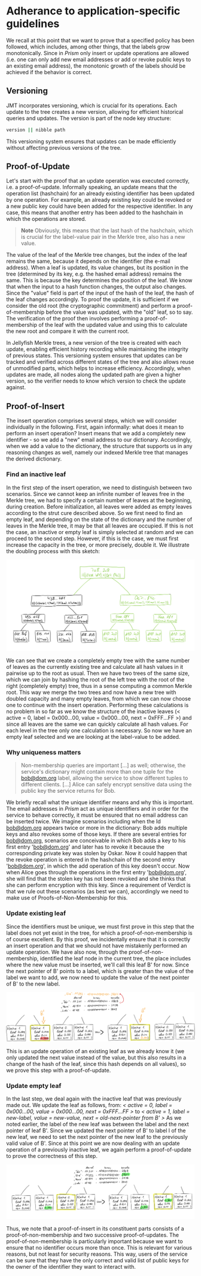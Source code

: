 # Adherance to application-specific guidelines

We recall at this point that we want to prove that a specified policy has been followed, which includes, among other things, that the labels grow monotonically. Since in *Prism* only insert or update operations are allowed (i.e. one can only add new email addresses or add or revoke public keys to an existing email address), the monotonic growth of the labels should be achieved if the behavior is correct.

## Versioning

JMT incorporates versioning, which is crucial for its operations. Each update to the tree creates a new version, allowing for efficient historical queries and updates. The version is part of the node key structure:

```bash
version || nibble path
```

This versioning system ensures that updates can be made efficiently without affecting previous versions of the tree.

## Proof-of-Update

Let's start with the proof that an update operation was executed correctly, i.e. a proof-of-update. Informally speaking, an update means that the operation list (hashchain) for an already existing identifier has been updated by one operation. For example, an already existing key could be revoked or a new public key could have been added for the respective identifier. In any case, this means that another entry has been added to the hashchain in which the operations are stored.

> **Note**
> Obviously, this means that the last hash of the hashchain, which is crucial for the label-value pair in the Merkle tree, also has a new value.

The value of the leaf of the Merkle tree changes, but the index of the leaf remains the same, because it depends on the identifier (the e-mail address). When a leaf is updated, its value changes, but its position in the tree (determined by its key, e.g. the hashed email address) remains the same. This is because the key determines the position of the leaf. We know that when the input to a hash function changes, the output also changes. Since the "value" field is part of the input of the hash of the leaf, the hash of the leaf changes accordingly.
To proof the update, it is sufficient if we consider the old root (the cryptographic commitment) and perform a proof-of-membership before the value was updated, with the "old" leaf, so to say. The verification of the proof then involves performing a proof-of-membership of the leaf with the updated value and using this to calculate the new root and compare it with the current root.

In Jellyfish Merkle trees, a new version of the tree is created with each update, enabling efficient history recording while maintaining the integrity of previous states. This versioning system ensures that updates can be tracked and verified across different states of the tree and also allows reuse of unmodified parts, which helps to increase efficiency. Accordingly, when updates are made, all nodes along the updated path are given a higher version, so the verifier needs to know which version to check the update against.

## Proof-of-Insert

The insert operation comprises several steps, which we will consider individually in the following. First, again informally: what does it mean to perform an insert operation? Insert means that we add a completely new identifier - so we add a "new" email address to our dictionary. Accordingly, when we add a value to the dictionary, the structure that supports us in any reasoning changes as well, namely our indexed Merkle tree that manages the derived dictionary.

### Find an inactive leaf

In the first step of the insert operation, we need to distinguish between two scenarios. Since we cannot keep an infinite number of leaves free in the Merkle tree, we had to specify a certain number of leaves at the beginning, during creation. Before initialization, all leaves were added as empty leaves according to the strut cure described above. So we first need to find an empty leaf, and depending on the state of the dictionary and the number of leaves in the Merkle tree, it may be that all leaves are occupied. If this is not the case, an inactive or empty leaf is simply selected at random and we can proceed to the second step. However, if this is the case, we must first increase the capacity in the tree, or more precisely, double it. We illustrate the doubling process with this sketch:

![Doubled Tree](./img/doubled-tree.jpeg)

We can see that we create a completely empty tree with the same number of leaves as the currently existing tree and calculate all hash values in it pairwise up to the root as usual. Then we have two trees of the same size, which we can join by hashing the root of the left tree with the root of the right (completely empty) tree, thus in a sense computing a common Merkle root. This way we merge the two trees and now have a new tree with doubled capacity and many empty leaves, from which we can now choose one to continue with the insert operation. Performing these calculations is no problem in so far as we know the structure of the inactive leaves (< active = 0, label = 0x000...00, value = 0x000...00, next = 0xFFF...FF >) and since all leaves are the same we can quickly calculate all hash values. For each level in the tree only one calculation is necessary. So now we have an empty leaf selected and we are looking at the label-value to be added.

### Why uniqueness matters

> Non-membership queries are important [...] as well; otherwise, the service's dictionary might contain more than one tuple for the <bob@dom.org> label, allowing the service to show different tuples to different clients. [...] Alice can safely encrypt sensitive data using the public key the service returns for Bob.

We briefly recall what the unique identifier means and why this is important. The email addresses in *Prism* act as unique identifiers and in order for the service to behave correctly, it must be ensured that no email address can be inserted twice. We imagine scenarios including when the Id <bob@dom.org> appears twice or more in the dictionary:
Bob adds multiple keys and also revokes some of those keys. If there are several entries for <bob@dom.org>, scenarios are conceivable in which Bob adds a key to his first entry '<bob@dom.org>' and later has to revoke it because the corresponding private key was stolen by Oskar. Now it could happen that the revoke operation is entered in the hashchain of the second entry '<bob@dom.org>', in which the add operation of this key doesn't occur. Now when Alice goes through the operations in the first entry '<bob@dom.org>', she will find that the stolen key has not been revoked and she thinks that she can perform encryption with this key. Since a requirement of Verdict is that we rule out these scenarios (as best we can), accordingly we need to make use of Proofs-of-Non-Membership for this.

### Update existing leaf

Since the identifiers must be unique, we must first prove in this step that the label does not yet exist in the tree, for which a proof-of-non-membership is of course excellent. By this proof, we incidentally ensure that it is correctly an insert operation and that we should not have mistakenly performed an update operation. We have also now, through the proof-of-non-membership, identified the leaf node in the current tree, the place includes where the new value must be inserted, we'll call this leaf B' for now. Since the next pointer of B' points to a label, which is greater than the value of the label we want to add, we now need to update the value of the next pointer of B' to the new label.

![Update Pointer](./img/update-pointer.jpeg)

This is an update operation of an existing leaf as we already know it (we only updated the next value instead of the value, but this also results in a change of the hash of the leaf, since this hash depends on all values), so we prove this step with a proof-of-update.

### Update empty leaf

In the last step, we deal again with the inactive leaf that was previously made out. We update the leaf as follows, from:
*< active = 0, label = 0x000...00, value = 0x000...00, next = 0xFFF...FF >* to
*< active = 1, label = new-label, value = new-value, next = old-next-pointer from B' >*
As we noted earlier, the label of the new leaf was between the label and the next pointer of leaf B'. Since we updated the next pointer of B' to label l of the new leaf, we need to set the next pointer of the new leaf to the previously valid value of B'. Since at this point we are now dealing with an update operation of a previously inactive leaf, we again perform a proof-of-update to prove the correctness of this step.

![Update Empty Leaf](./img/update-empty-leaf.jpeg)

Thus, we note that a proof-of-insert in its constituent parts consists of a proof-of-non-membership and two successive proof-of-updates. The proof-of-non-membership is particularly important because we want to ensure that no identifier occurs more than once. This is relevant for various reasons, but not least for security reasons. This way, users of the service can be sure that they have the only correct and valid list of public keys for the owner of the identifier they want to interact with.
